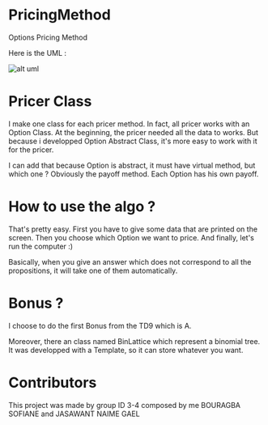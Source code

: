 # PricingMethod
Options Pricing Method 


Here is the UML :

![alt uml](http://sofiane-zrif-bouragba.com/blog/wp-content/uploads/2018/01/UMLProject.png)


# Pricer Class

I make one class for each pricer method. In fact, all pricer works with an Option Class. 
At the beginning, the pricer needed all the data to works. But because i developped Option Abstract Class, it's more easy to work with it for the pricer.

I can add that because Option is abstract, it must have virtual method, but which one ? Obviously the payoff method. Each Option has his own payoff.

# How to use the algo ? 

That's pretty easy. First you have to give some data that are printed on the screen. Then you choose which Option we want to price. And finally, let's run the computer :) 

Basically, when you give an answer which does not correspond to all the propositions, it will take one of them automatically. 
 
# Bonus ? 
I choose to do the first Bonus from the TD9 which is A.

Moreover, there an class named BinLattice which represent a binomial tree. It was developped with a Template, so it can store whatever you want. 
# Contributors 

This project was made by group ID 3-4 composed by me BOURAGBA SOFIANE and JASAWANT NAIME GAEL
